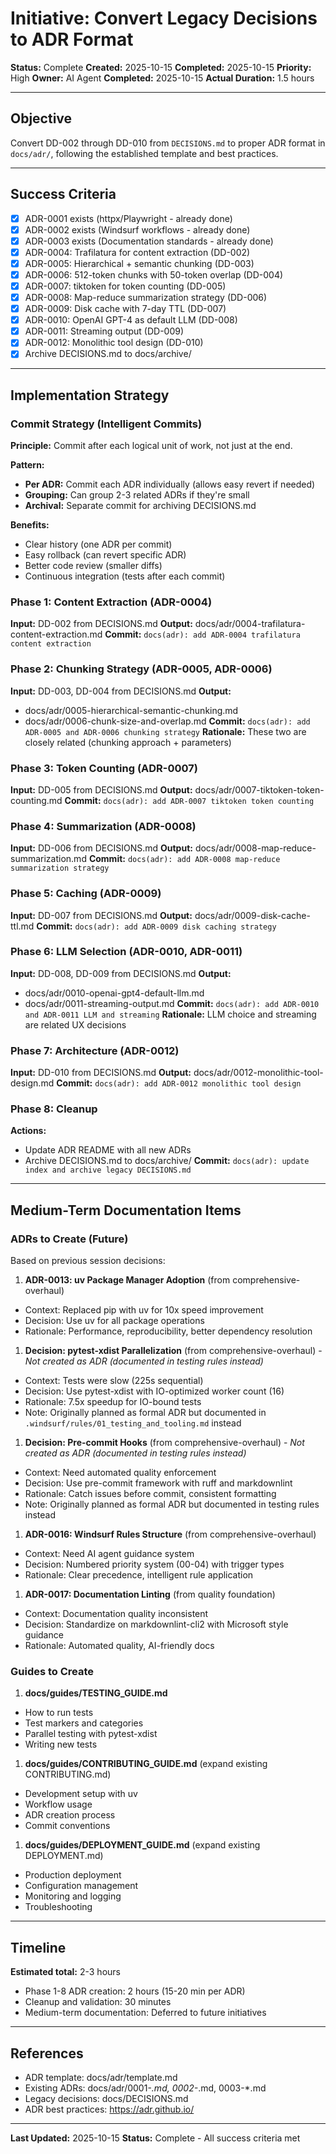 # Initiative: Convert Legacy Decisions to ADR Format

**Status:** Complete
**Created:** 2025-10-15
**Completed:** 2025-10-15
**Priority:** High
**Owner:** AI Agent
**Completed:** 2025-10-15
**Actual Duration:** 1.5 hours

---

## Objective

Convert DD-002 through DD-010 from `DECISIONS.md` to proper ADR format in `docs/adr/`, following the established template and best practices.

---

## Success Criteria

- [x] ADR-0001 exists (httpx/Playwright - already done)
- [x] ADR-0002 exists (Windsurf workflows - already done)
- [x] ADR-0003 exists (Documentation standards - already done)
- [x] ADR-0004: Trafilatura for content extraction (DD-002)
- [x] ADR-0005: Hierarchical + semantic chunking (DD-003)
- [x] ADR-0006: 512-token chunks with 50-token overlap (DD-004)
- [x] ADR-0007: tiktoken for token counting (DD-005)
- [x] ADR-0008: Map-reduce summarization strategy (DD-006)
- [x] ADR-0009: Disk cache with 7-day TTL (DD-007)
- [x] ADR-0010: OpenAI GPT-4 as default LLM (DD-008)
- [x] ADR-0011: Streaming output (DD-009)
- [x] ADR-0012: Monolithic tool design (DD-010)
- [x] Archive DECISIONS.md to docs/archive/

---

## Implementation Strategy

### Commit Strategy (Intelligent Commits)

**Principle:** Commit after each logical unit of work, not just at the end.

**Pattern:**

- **Per ADR:** Commit each ADR individually (allows easy revert if needed)
- **Grouping:** Can group 2-3 related ADRs if they're small
- **Archival:** Separate commit for archiving DECISIONS.md

**Benefits:**

- Clear history (one ADR per commit)
- Easy rollback (can revert specific ADR)
- Better code review (smaller diffs)
- Continuous integration (tests after each commit)

### Phase 1: Content Extraction (ADR-0004)

**Input:** DD-002 from DECISIONS.md
**Output:** docs/adr/0004-trafilatura-content-extraction.md
**Commit:** `docs(adr): add ADR-0004 trafilatura content extraction`

### Phase 2: Chunking Strategy (ADR-0005, ADR-0006)

**Input:** DD-003, DD-004 from DECISIONS.md
**Output:**

- docs/adr/0005-hierarchical-semantic-chunking.md
- docs/adr/0006-chunk-size-and-overlap.md
**Commit:** `docs(adr): add ADR-0005 and ADR-0006 chunking strategy`
**Rationale:** These two are closely related (chunking approach + parameters)

### Phase 3: Token Counting (ADR-0007)

**Input:** DD-005 from DECISIONS.md
**Output:** docs/adr/0007-tiktoken-token-counting.md
**Commit:** `docs(adr): add ADR-0007 tiktoken token counting`

### Phase 4: Summarization (ADR-0008)

**Input:** DD-006 from DECISIONS.md
**Output:** docs/adr/0008-map-reduce-summarization.md
**Commit:** `docs(adr): add ADR-0008 map-reduce summarization strategy`

### Phase 5: Caching (ADR-0009)

**Input:** DD-007 from DECISIONS.md
**Output:** docs/adr/0009-disk-cache-ttl.md
**Commit:** `docs(adr): add ADR-0009 disk caching strategy`

### Phase 6: LLM Selection (ADR-0010, ADR-0011)

**Input:** DD-008, DD-009 from DECISIONS.md
**Output:**

- docs/adr/0010-openai-gpt4-default-llm.md
- docs/adr/0011-streaming-output.md
**Commit:** `docs(adr): add ADR-0010 and ADR-0011 LLM and streaming`
**Rationale:** LLM choice and streaming are related UX decisions

### Phase 7: Architecture (ADR-0012)

**Input:** DD-010 from DECISIONS.md
**Output:** docs/adr/0012-monolithic-tool-design.md
**Commit:** `docs(adr): add ADR-0012 monolithic tool design`

### Phase 8: Cleanup

**Actions:**

- Update ADR README with all new ADRs
- Archive DECISIONS.md to docs/archive/
**Commit:** `docs(adr): update index and archive legacy DECISIONS.md`

---

## Medium-Term Documentation Items

### ADRs to Create (Future)

Based on previous session decisions:

1. **ADR-0013: uv Package Manager Adoption** (from comprehensive-overhaul)

- Context: Replaced pip with uv for 10x speed improvement
- Decision: Use uv for all package operations
- Rationale: Performance, reproducibility, better dependency resolution

1. **Decision: pytest-xdist Parallelization** (from comprehensive-overhaul) - _Not created as ADR (documented in testing rules instead)_

- Context: Tests were slow (225s sequential)
- Decision: Use pytest-xdist with IO-optimized worker count (16)
- Rationale: 7.5x speedup for IO-bound tests
- Note: Originally planned as formal ADR but documented in `.windsurf/rules/01_testing_and_tooling.md` instead

1. **Decision: Pre-commit Hooks** (from comprehensive-overhaul) - _Not created as ADR (documented in testing rules instead)_

- Context: Need automated quality enforcement
- Decision: Use pre-commit framework with ruff and markdownlint
- Rationale: Catch issues before commit, consistent formatting
- Note: Originally planned as formal ADR but documented in testing rules instead

1. **ADR-0016: Windsurf Rules Structure** (from comprehensive-overhaul)

- Context: Need AI agent guidance system
- Decision: Numbered priority system (00-04) with trigger types
- Rationale: Clear precedence, intelligent rule application

1. **ADR-0017: Documentation Linting** (from quality foundation)

- Context: Documentation quality inconsistent
- Decision: Standardize on markdownlint-cli2 with Microsoft style guidance
- Rationale: Automated quality, AI-friendly docs

### Guides to Create

1. **docs/guides/TESTING_GUIDE.md**

- How to run tests
- Test markers and categories
- Parallel testing with pytest-xdist
- Writing new tests

1. **docs/guides/CONTRIBUTING_GUIDE.md** (expand existing CONTRIBUTING.md)

- Development setup with uv
- Workflow usage
- ADR creation process
- Commit conventions

1. **docs/guides/DEPLOYMENT_GUIDE.md** (expand existing DEPLOYMENT.md)

- Production deployment
- Configuration management
- Monitoring and logging
- Troubleshooting

---

## Timeline

**Estimated total:** 2-3 hours

- Phase 1-8 ADR creation: 2 hours (15-20 min per ADR)
- Cleanup and validation: 30 minutes
- Medium-term documentation: Deferred to future initiatives

---

## References

- ADR template: docs/adr/template.md
- Existing ADRs: docs/adr/0001-_.md, 0002-_.md, 0003-*.md
- Legacy decisions: docs/DECISIONS.md
- ADR best practices: https://adr.github.io/

---

**Last Updated:** 2025-10-15
**Status:** Complete - All success criteria met
